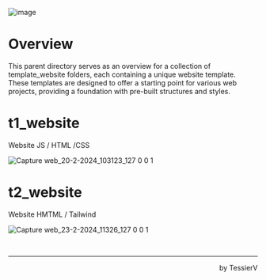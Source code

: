 ![image](https://github.com/TessierV/Web_exercice/assets/113889290/d4c6aa4a-8af3-427e-9f87-4e3eaeee1d22)

# Overview
This parent directory serves as an overview for a collection of template_website folders, each containing a unique website template. These templates are designed to offer a starting point for various web projects, providing a foundation with pre-built structures and styles.

# t1_website
Website JS / HTML /CSS

![Capture web_20-2-2024_103123_127 0 0 1](https://github.com/TessierV/Web_exercice/assets/113889290/bf34b74d-036c-4b31-9b81-a274f83e9a41)


# t2_website
Website HMTML / Tailwind

![Capture web_23-2-2024_11326_127 0 0 1](https://github.com/TessierV/Web_exercice/assets/113889290/2e634454-ac21-4a0e-8485-407dda0238b3)


<br/><hr>
<p align="right">by TessierV</p>
